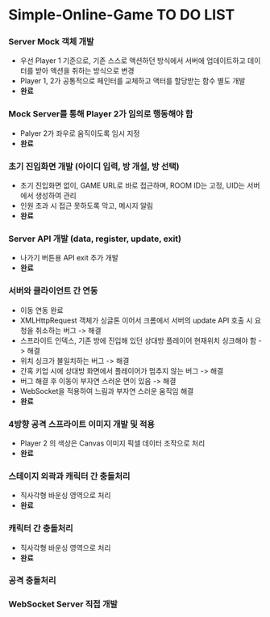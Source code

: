 # Simple-Online-Game TO DO LIST

### Server Mock 객체 개발
- 우선 Player 1 기준으로, 기존 스스로 액션하던 방식에서 서버에 업데이트하고 데이터를 받아 액션을 취하는 방식으로 변경
- Player 1, 2가 공통적으로 페인터를 교체하고 액터를 할당받는 함수 별도 개발
- **완료**

### Mock Server를 통해 Player 2가 임의로 행동해야 함
- Palyer 2가 좌우로 움직이도록 임시 지정
- **완료**

### 초기 진입화면 개발 (아이디 입력, 방 개설, 방 선택)
- 초기 진입화면 없이, GAME URL로 바로 접근하며, ROOM ID는 고정, UID는 서버에서 생성하여 관리
- 인원 초과 시 접근 못하도록 막고, 메시지 알림
- **완료**

### Server API 개발 (data, register, update, exit)
- 나가기 버튼용 API exit 추가 개발
- **완료**

### 서버와 클라이언트 간 연동
- 이동 연동 완료
- XMLHttpRequest 객체가 싱글톤 이어서 크롬에서 서버의 update API 호출 시 요청을 취소하는 버그 -> 해결
- 스프라이트 인덱스, 기존 방에 진입해 있던 상대방 플레이어 현재위치 싱크해야 함 -> 해결
- 위치 싱크가 불일치하는 버그 -> 해결
- 간혹 키업 시에 상대방 화면에서 플레이어가 멈추지 않는 버그 -> 해결
- 버그 해결 후 이동이 부자연 스러운 면이 있음 -> 해결
- WebSocket을 적용하여 느림과 부자연 스러운 움직임 해결
- **완료**

### 4방향 공격 스프라이트 이미지 개발 및 적용
- Player 2 의 색상은 Canvas 이미지 픽셀 데이터 조작으로 처리
- **완료**

### 스테이지 외곽과 캐릭터 간 충돌처리
- 직사각형 바운싱 영역으로 처리
- **완료**

### 캐릭터 간 충돌처리
- 직사각형 바운싱 영역으로 처리
- **완료**

### 공격 충돌처리

### WebSocket Server 직접 개발
